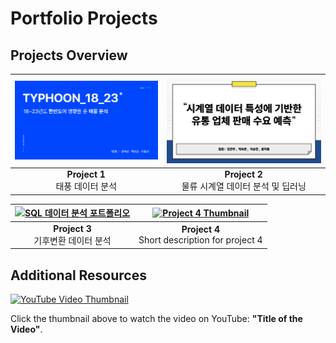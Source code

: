 # Portfolio Projects

## Projects Overview


| [![SQL 데이터 분석 포트폴리오](SQL/SQL포트폴리오.png)](SQL/태풍_SQL_발표PPT_0620.pdf) | [![파이썬 데이터 분석 포트폴리오](Python/python포트폴리오.png)](Python/5조.pdf) |
|:-----------------------------------------------------------------:|:-----------------------------------------------------------------:|
| **Project 1**<br> 태풍 데이터 분석                      | **Project 2**<br> 물류 시계열 데이터 분석 및 딥러닝                         |


| [![SQL 데이터 분석 포트폴리오](포트폴리오3.png)](공모전3.pdf)  | [![Project 4 Thumbnail](포트폴리오4.png)](link_to_project4.pdf) |
|:----------------------------------------------------------------:|:----------------------------------------------------------------:|
| **Project 3**<br>기후변환 데이터 분석              | **Project 4**<br>Short description for project 4                |

## Additional Resources

[![YouTube Video Thumbnail](https://img.youtube.com/vi/VYIz3FiTFKQ/0.jpg)](https://www.youtube.com/watch?v=0uspCRUdaRk)

Click the thumbnail above to watch the video on YouTube: **"Title of the Video"**.
